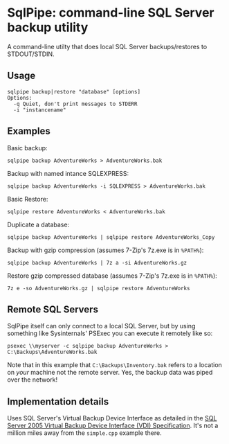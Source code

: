 # SqlPipe: command-line SQL Server backup utility #

A command-line utilty that does local SQL Server backups/restores to STDOUT/STDIN. 

## Usage ##

    sqlpipe backup|restore "database" [options]
    Options:
      -q Quiet, don't print messages to STDERR
      -i "instancename"

## Examples ##

Basic backup:

    sqlpipe backup AdventureWorks > AdventureWorks.bak

Backup with named intance SQLEXPRESS:

    sqlpipe backup AdventureWorks -i SQLEXPRESS > AdventureWorks.bak

Basic Restore:

    sqlpipe restore AdventureWorks < AdventureWorks.bak

Duplicate a database:

    sqlpipe backup AdventureWorks | sqlpipe restore AdventureWorks_Copy

Backup with gzip compression (assumes 7-Zip's 7z.exe is in `%PATH%`):

    sqlpipe backup AdventureWorks | 7z a -si AdventureWorks.gz

Restore gzip compressed database (assumes 7-Zip's 7z.exe is in `%PATH%`):

    7z e -so AdventureWorks.gz | sqlpipe restore AdventureWorks

## Remote SQL Servers ##

SqlPipe itself can only connect to a local SQL Server, but by using something like Sysinternals' PSExec you can execute it remotely like so:

    psexec \\myserver -c sqlpipe backup AdventureWorks > C:\Backups\AdventureWorks.bak
    
Note that in this example that `C:\Backups\Inventory.bak` refers to a location on *your* machine not the remote server. Yes, the backup data was piped over the network!

## Implementation details ##

Uses SQL Server's Virtual Backup Device Interface as detailed in the [SQL Server 2005 Virtual Backup Device Interface (VDI) Specification](http://www.microsoft.com/downloads/en/details.aspx?familyid=416f8a51-65a3-4e8e-a4c8-adfe15e850fc). It's not a million miles away from the `simple.cpp` example there.